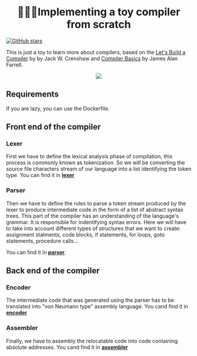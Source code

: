 <h1 align="center"> 👷🏾‍♂️Implementing a toy compiler from scratch</h1>

[![GitHub stars](https://img.shields.io/github/stars/adriacabeza/compiler-from-scratch?style=social&label=Star&maxAge=2592000)](https://GitHub.com/adriacabeza/compiler-from-scratch/stargazers/)
 
This is just a toy to learn more about compilers, based on the [Let's Build a Compiler](https://compilers.iecc.com/crenshaw/tutor1.txt) by by Jack W. Crenshaw and [Compiler Basics](http://www.cs.man.ac.uk/~pjj/farrell/compmain.html) by James Alan Farrell. 

<p align="center"><img src="http://www.cs.man.ac.uk/~pjj/farrell/cmpgif01.gif"/></p>



## Requirements
 If you are lazy, you can use the Dockerfile. 


## Front end of the compiler
### Lexer

First we have to define the lexical analysis phase of compilation, this process is commonly known as tokenization. So we will be converting the source file characters stream of our language into a list identifying the token type. You can find it in [**lexer**]() 

### Parser

Then we have to define the rules to parse a token stream produced by the lexer to produce intermediate code in the form of a list of abstract syntax trees. This part of the compiler has an understanding of the language's grammar. It is responsible for indentifying syntax errors. Here we will have to take into account different types of structures that we want to create: assignment statments, code blocks, if statements, for loops, goto statements, procedure calls...

You can find it in [**parser**](). 


## Back end of the compiler
### Encoder

The intermediate code that was generated using the parser has to be translated into "von Neumann type" assembly language. You cand find it in [**encoder**]() 

### Assembler 

Finally, we have to assembly the relocatable code into code containing absolute addresses. 
You cand find it in [**assembler**]() 
